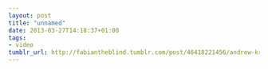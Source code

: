 ```yaml
---
layout: post
title: "unnamed"
date: 2013-03-27T14:18:37+01:00
tags:
- video
tumblr_url: http://fabiantheblind.tumblr.com/post/46418221456/andrew-kramer-saz-new-update-for-element-3d-from
---
```

